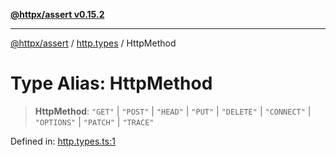 [**@httpx/assert v0.15.2**](../../README.md)

***

[@httpx/assert](../../README.md) / [http.types](../README.md) / HttpMethod

# Type Alias: HttpMethod

> **HttpMethod**: `"GET"` \| `"POST"` \| `"HEAD"` \| `"PUT"` \| `"DELETE"` \| `"CONNECT"` \| `"OPTIONS"` \| `"PATCH"` \| `"TRACE"`

Defined in: [http.types.ts:1](https://github.com/belgattitude/httpx/blob/d975bb2c60098569db690fb567053dfa3514ae29/packages/assert/src/http.types.ts#L1)

